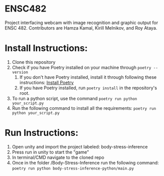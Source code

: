 # ENSC482
Project interfacing webcam with image recognition and graphic output for ENSC 482. Contributors are Hamza Kamal, Kirill Melnikov, and Roy Ataya.


# Install Instructions:
1. Clone this repository
2. Check if you have Poetry installed on your machine through `poetry --version`
   1. If you don't have Poetry installed, install it through following these instructions: [Install Poetry](https://python-poetry.org/docs/#installation)
   2. If you have Poetry installed, run `poetry install` in the repository's root.
3. To run a python script, use the command `poetry run python your_script.py`
4. Run the following command to install all the requirements: `poetry run python your_script.py` 

# Run Instructions:
1. Open unity and import the project labeled: body-stress-inference
2. Press run in unity to start the "game"
3. In terminal/CMD navigate to the cloned repo
4. Once in the folder /Body-Stress-Inference run the following command: `poetry run python body-stress-inference-python/main.py`